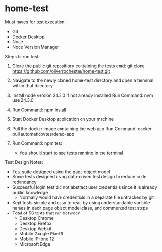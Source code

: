 # home-test

Must haves for test execution:

- Git
- Docker Desktop
- Node
- Node Version Manager

Steps to run test:

1. Clone the public git repositiory containing the tests
    cmd: git clone https://github.com/oliverrochester/home-test.git

2. Navigate to the newly cloned home-test directory and open a terminal within that directory

3. Install node version 24.3.0 if not already installed
    Run Command: nvm use 24.3.0

4. Run Command: npm install

5. Start Docker Desktop application on your machine

6. Pull the docker image containing the web app 
    Run Command: docker pull automaticbytes/demo-app

7. Run Command: npm test
    - You should start to see tests running in the terminal


Test Design Notes:

- Test suite designed using the page object model
- Some tests designed using data-driven test design to reduce code redundancy
- Successful login test did not abstract user credentials since it is already public knowledge
    - Normally would have credentials in a separate file untracked by git
- Kept tests simple and easy to read by using understandable variable names in each page object model class, and commented test steps
- Total of 56 tests that run between:
    - Desktop Chrome
    - Desktop Firefox
    - Desktop Webkit
    - Mobile Google Pixel 5
    - Mobile IPhone 12
    - Microsoft Edge


